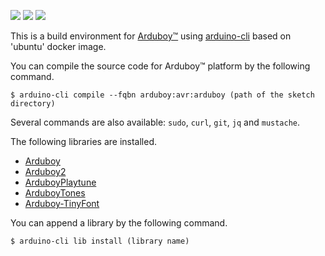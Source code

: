 [![](https://images.microbadger.com/badges/image/obono/arduboy-env:latest.svg)](https://microbadger.com/images/obono/arduboy-env:latest "Get your own image badge on microbadger.com")
[![](https://images.microbadger.com/badges/version/obono/arduboy-env:latest.svg)](https://microbadger.com/images/obono/arduboy-env:latest "Get your own version badge on microbadger.com")
[![](https://images.microbadger.com/badges/commit/obono/arduboy-env:latest.svg)](https://microbadger.com/images/obono/arduboy-env:latest "Get your own commit badge on microbadger.com")

This is a build environment for [Arduboy&trade;](https://arduboy.com/) using [arduino-cli](https://github.com/arduino/arduino-cli) based on 'ubuntu' docker image.

You can compile the source code for Arduboy&trade; platform by the following command.

    $ arduino-cli compile --fqbn arduboy:avr:arduboy (path of the sketch directory)

Several commands are also available: `sudo`, `curl`, `git`, `jq` and `mustache`.

The following libraries are installed.

* [Arduboy](https://github.com/Arduboy/Arduboy)
* [Arduboy2](https://github.com/MLXXXp/Arduboy2)
* [ArduboyPlaytune](https://github.com/Arduboy/ArduboyPlaytune)
* [ArduboyTones](https://github.com/MLXXXp/ArduboyTones)
* [Arduboy-TinyFont](https://github.com/yinkou/Arduboy-TinyFont)

You can append a library by the following command.

    $ arduino-cli lib install (library name)

